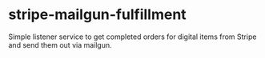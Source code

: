 # stripe-mailgun-fulfillment
Simple listener service to get completed orders for digital items from Stripe and send them out via mailgun.
